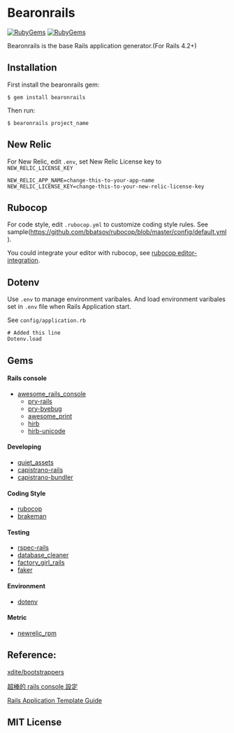 # Bearonrails

[![RubyGems][gem_version_badge]][ruby_gems]
[![RubyGems][gem_downloads_badge]][ruby_gems]

Bearonrails is the base Rails application generator.(For Rails 4.2+)

## Installation

First install the bearonrails gem:

    $ gem install bearonrails

Then run:

    $ bearonrails project_name

## New Relic

For New Relic, edit `.env`, set New Relic License key to `NEW_RELIC_LICENSE_KEY`

```shell
NEW_RELIC_APP_NAME=change-this-to-your-app-name
NEW_RELIC_LICENSE_KEY=change-this-to-your-new-relic-license-key

```

## Rubocop

For code style, edit `.rubocop.yml` to customize coding style rules. See sample(https://github.com/bbatsov/rubocop/blob/master/config/default.yml).

You could integrate your editor with rubocop, see [rubocop editor-integration](https://github.com/bbatsov/rubocop#editor-integration).

## Dotenv

Use `.env` to manage environment varibales. And load environment varibales set in `.env` file when Rails Application start.

See `config/application.rb`

```
# Added this line
Dotenv.load
```

## Gems

#### Rails console

* [awesome_rails_console](https://github.com/ascendbruce/awesome_rails_console)
  * [pry-rails](https://github.com/rweng/pry-rails)
  * [pry-byebug](https://github.com/deivid-rodriguez/pry-byebug)
  * [awesome_print](https://github.com/michaeldv/awesome_print)
  * [hirb](https://github.com/cldwalker/hirb)
  * [hirb-unicode](https://github.com/miaout17/hirb-unicode)

#### Developing

* [quiet_assets](https://github.com/evrone/quiet_assets)
* [capistrano-rails](https://github.com/capistrano/rails/)
* [capistrano-bundler](https://github.com/capistrano/bundler/)

#### Coding Style

* [rubocop](https://github.com/bbatsov/rubocop)
* [brakeman](https://github.com/presidentbeef/brakeman)

#### Testing

* [rspec-rails](https://github.com/rspec/rspec-rails)
* [database_cleaner](https://github.com/DatabaseCleaner/database_cleaner)
* [factory_girl_rails](https://github.com/thoughtbot/factory_girl_rails)
* [faker](https://github.com/stympy/faker)

#### Environment

* [dotenv](https://github.com/bkeepers/dotenv)

#### Metric

* [newrelic_rpm](https://github.com/newrelic/rpm)

## Reference:

[xdite/bootstrappers](https://github.com/xdite/bootstrappers)

[超棒的 rails console 設定](http://toyroom.bruceli.net/tw/2014/08/13/awesome-rails-console-customization-using-pry.html)

[Rails Application Template Guide](http://guides.rubyonrails.org/rails_application_templates.html)

## MIT License

[gem_version_badge]: https://img.shields.io/gem/v/bearonrails.svg?style=flat
[gem_downloads_badge]: http://img.shields.io/gem/dt/bearonrails.svg?style=flat
[ruby_gems]: http://rubygems.org/gems/bearonrails
